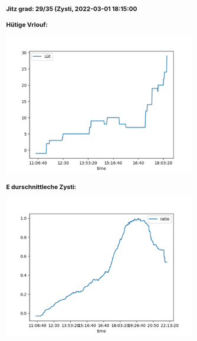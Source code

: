 ### Jitz grad: 29/35 (Zysti, 2022-03-01 18:15:00

### Hütige Vrlouf:
![Graph](Today.png)

### E durschnittleche Zysti:
![Graph](Zysti.png)